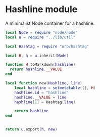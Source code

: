 # Hashline module

   A minimalist Node container for a hashline.

```lua
local Node = require "node/node"
local u = require "../lib/util"

local Hashtag = require "orb/hashtag"

local H, h = u.inherit(Node)

function H.toMarkdown(hashline)
  return hashline.__VALUE
end

local function new(Hashline, line)
    local hashline = setmetatable({}, H)
    hashline.id = "hashline"
    hashline.__VALUE = line
    hashline[1] = Hashtag(line)

    return hashline 
end


return u.export(h, new)
```
